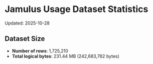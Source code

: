 # Jamulus Usage Dataset Statistics

Updated: 2025-10-28

## Dataset Size
- **Number of rows**: 1,725,210
- **Total logical bytes**: 231.44 MB (242,683,762 bytes)
